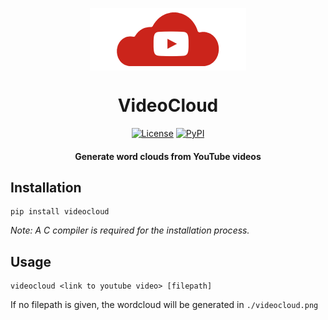 <p align="center">
    <img alt="logo" src="assets/logos/no-border.png" width="250px" align="center">
    <h1 align="center">VideoCloud</h1>
    <p align="center">
      <a href="LICENSE"><img alt="License" src="https://img.shields.io/github/license/paramt/videocloud.svg"></a>
      <a href="https://pypi.org/project/VideoCloud"><img alt="PyPI" src="https://img.shields.io/pypi/v/videocloud.svg"></a>
    </p>
    <h4 align="center">Generate word clouds from YouTube videos</h4>
</p>

## Installation

```
pip install videocloud
```

*Note: A C compiler is required for the installation process.*

## Usage

```
videocloud <link to youtube video> [filepath]
```
If no filepath is given, the wordcloud will be generated in `./videocloud.png`
